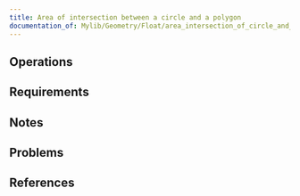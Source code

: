 ```yaml
---
title: Area of intersection between a circle and a polygon
documentation_of: Mylib/Geometry/Float/area_intersection_of_circle_and_polygon.cpp
---
```


## Operations

## Requirements

## Notes

## Problems

## References

